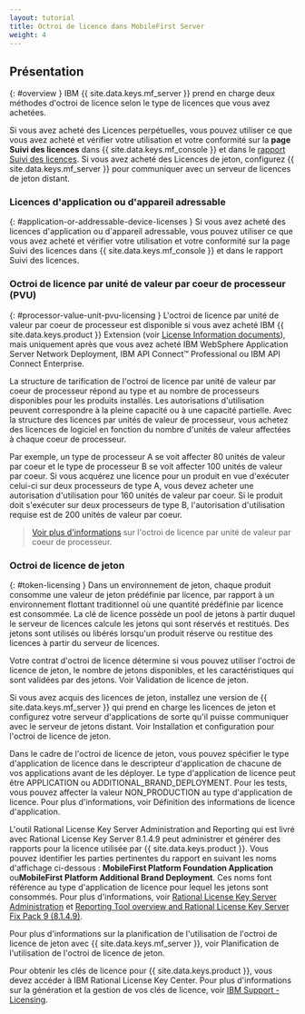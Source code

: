 ```yaml
---
layout: tutorial
title: Octroi de licence dans MobileFirst Server
weight: 4
---
```

<!-- NLS_CHARSET=UTF-8 -->
## Présentation
{: #overview }
IBM {{ site.data.keys.mf_server }} prend en charge deux méthodes d'octroi de licence selon le type de licences que vous avez achetées.

Si vous avez acheté des Licences perpétuelles, vous pouvez utiliser ce que vous avez acheté et vérifier votre utilisation et votre conformité sur la **page Suivi des licences** dans {{ site.data.keys.mf_console }} et dans le [rapport Suivi des licences](../../administering-apps/license-tracking/#license-tracking-report). Si vous avez acheté des Licences de jeton, configurez {{ site.data.keys.mf_server }} pour communiquer avec un serveur de licences de jeton distant.

### Licences d'application ou d'appareil adressable
{: #application-or-addressable-device-licenses }
Si vous avez acheté des licences d'application ou d'appareil adressable, vous pouvez utiliser ce que vous avez acheté et vérifier votre utilisation et votre conformité sur la page Suivi des licences dans {{ site.data.keys.mf_console }} et dans le rapport Suivi des licences.

### Octroi de licence par unité de valeur par coeur de processeur (PVU)
{: #processor-value-unit-pvu-licensing }
L'octroi de licence par unité de valeur par coeur de processeur est disponible si vous avez acheté IBM {{ site.data.keys.product }} Extension (voir [License Information documents](http://www.ibm.com/software/sla/sladb.nsf/lilookup/C154C7B1C8C840F38525800A0037B46E?OpenDocument)), mais uniquement après que vous avez acheté IBM  WebSphere Application Server Network Deployment, IBM API Connect™ Professional ou IBM API Connect Enterprise.

La structure de tarification de l'octroi de licence par unité de valeur par coeur de processeur répond au type et au nombre de processeurs disponibles pour les produits installés. Les autorisations d'utilisation peuvent correspondre à la pleine capacité ou à une capacité partielle. Avec la structure des licences par unités de valeur de processeur, vous achetez des licences de logiciel en fonction du nombre d'unités de valeur affectées à chaque coeur de processeur.

Par exemple, un type de processeur A se voit affecter 80 unités de valeur par coeur et le type de processeur B se voit affecter 100 unités de valeur par coeur. Si vous acquérez une licence pour un produit en vue d'exécuter celui-ci sur deux processeurs de type A, vous devez acheter une autorisation d'utilisation pour 160 unités de valeur par coeur. Si le produit doit s'exécuter sur deux processeurs de type B, l'autorisation d'utilisation requise est de 200 unités de valeur par coeur.

> [Voir plus d'informations](https://www.ibm.com/support/knowledgecenter/SS8JFY_9.2.0/com.ibm.lmt.doc/Inventory/overview/c_processor_value_unit_licenses.html) sur l'octroi de licence par unité de valeur par coeur de processeur.

### Octroi de licence de jeton
{: #token-licensing }
Dans un environnement de jeton, chaque produit consomme une valeur de jeton prédéfinie par licence, par rapport à un environnement flottant traditionnel où une quantité prédéfinie par licence est consommée. La clé de licence possède un pool de jetons à partir duquel le serveur de licences calcule les jetons qui sont réservés et restitués. Des jetons sont utilisés ou libérés lorsqu'un produit réserve ou restitue des licences à partir du serveur de licences.

Votre contrat d'octroi de licence détermine si vous pouvez utiliser l'octroi de licence de jeton, le nombre de jetons disponibles, et les caractéristiques qui sont validées par des jetons. Voir Validation de licence de jeton.

Si vous avez acquis des licences de jeton, installez une version de {{ site.data.keys.mf_server }} qui prend en charge les licences de jeton et configurez votre serveur d'applications de sorte qu'il puisse communiquer avec le serveur de jetons distant. Voir Installation et configuration pour l'octroi de licence de jeton.

Dans le cadre de l'octroi de licence de jeton, vous pouvez spécifier le type d'application de licence dans le descripteur d'application de chacune de vos applications avant de les déployer. Le type d'application de licence peut être APPLICATION ou ADDITIONAL_BRAND_DEPLOYMENT. Pour les tests, vous pouvez affecter la valeur NON_PRODUCTION au type d'application de licence. Pour plus d'informations, voir Définition des informations de licence d'application.

L'outil Rational License Key Server Administration and Reporting qui est livré avec Rational License Key Server 8.1.4.9 peut administrer et générer des rapports pour la licence utilisée par {{ site.data.keys.product }}. Vous pouvez identifier les parties pertinentes du rapport en suivant les noms d'affichage ci-dessous : **MobileFirst Platform Foundation Application** ou**MobileFirst Platform Additional Brand Deployment**. Ces noms font référence au type d'application de licence pour lequel les jetons sont consommés. Pour plus d'informations, voir [Rational License Key Server Administration](https://www.ibm.com/support/knowledgecenter/SSSTWP_8.1.4/com.ibm.rational.license.doc/topics/c_rlks_admin_tool_overview.html) et [Reporting Tool overview and Rational License Key Server Fix Pack 9 (8.1.4.9)](http://www.ibm.com/support/docview.wss?uid=swg24040300).

Pour plus d'informations sur la planification de l'utilisation de l'octroi de licence de jeton avec {{ site.data.keys.mf_server }}, voir Planification de l'utilisation de l'octroi de licence de jeton.

Pour obtenir les clés de licence pour {{ site.data.keys.product }}, vous devez accéder à IBM Rational License Key Center. Pour plus d'informations sur la génération et la gestion de vos clés de licence, voir [IBM Support - Licensing](http://www.ibm.com/software/rational/support/licensing/).
